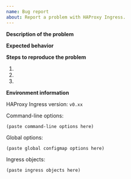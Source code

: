 ```yaml
---
name: Bug report
about: Report a problem with HAProxy Ingress.
---
```


<!--
Welcome to HAProxy Ingress and thank you for contributing to the project!

Please fill and submit this issue only if you have a problem running
HAProxy Ingress. Use Slack, mailing list or Stack Overflow instead if
you need support or if you are in doubt if you found a bug.
-->

**Description of the problem**

<!-- A clear and concise description of what's happening but shouldn't happen -->


**Expected behavior**

<!-- A description of what you expected to happen -->


**Steps to reproduce the problem**

1. 
2. 
3. 

**Environment information**

<!-- Edit v0.xx below with the version of your HAProxy Ingress -->

HAProxy Ingress version: `v0.xx`

<!-- Put the actual configuration inside code blocks ``` -->

Command-line options:

```
(paste command-line options here)
```

Global options:

```
(paste global configmap options here)
```

Ingress objects:

```
(paste ingress objects here)
```
